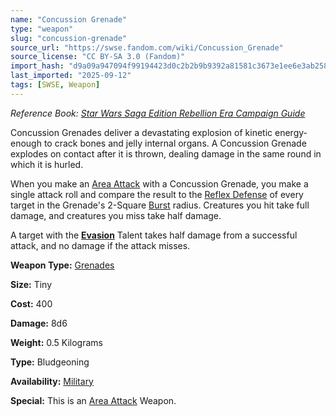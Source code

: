```yaml
---
name: "Concussion Grenade"
type: "weapon"
slug: "concussion-grenade"
source_url: "https://swse.fandom.com/wiki/Concussion_Grenade"
source_license: "CC BY-SA 3.0 (Fandom)"
import_hash: "d9a09a947094f99194423d0c2b2b9b9392a81581c3673e1ee6e3ab2584d24e5a"
last_imported: "2025-09-12"
tags: [SWSE, Weapon]
---
```

*Reference Book: [Star Wars Saga Edition Rebellion Era Campaign Guide](https://swse.fandom.com/wiki/Star_Wars_Saga_Edition_Rebellion_Era_Campaign_Guide)*

Concussion Grenades deliver a devastating explosion of kinetic energy- enough to crack bones and jelly internal organs. A Concussion Grenade explodes on contact after it is thrown, dealing damage in the same round in which it is hurled.

When you make an [Area Attack](https://swse.fandom.com/wiki/Area_Attack) with a Concussion Grenade, you make a single attack roll and compare the result to the [Reflex Defense](https://swse.fandom.com/wiki/Reflex_Defense) of every target in the Grenade's 2-Square [Burst](https://swse.fandom.com/wiki/Burst) radius. Creatures you hit take full damage, and creatures you miss take half damage.

A target with the **[Evasion](https://swse.fandom.com/wiki/Evasion)** Talent takes half damage from a successful attack, and no damage if the attack misses.

**Weapon Type:** [Grenades](https://swse.fandom.com/wiki/Grenades)

**Size:** Tiny

**Cost:** 400

**Damage:** 8d6

**Weight:** 0.5 Kilograms

**Type:** Bludgeoning

**Availability:** [Military](https://swse.fandom.com/wiki/Military)

**Special:** This is an [Area Attack](https://swse.fandom.com/wiki/Area_Attack) Weapon.